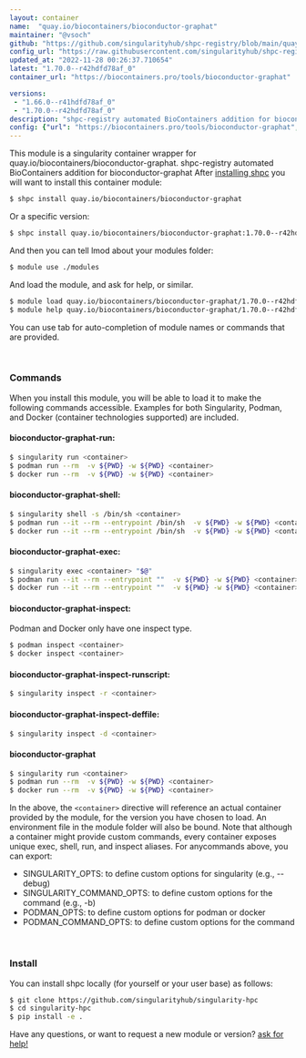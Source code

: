 ```yaml
---
layout: container
name:  "quay.io/biocontainers/bioconductor-graphat"
maintainer: "@vsoch"
github: "https://github.com/singularityhub/shpc-registry/blob/main/quay.io/biocontainers/bioconductor-graphat/container.yaml"
config_url: "https://raw.githubusercontent.com/singularityhub/shpc-registry/main/quay.io/biocontainers/bioconductor-graphat/container.yaml"
updated_at: "2022-11-28 00:26:37.710654"
latest: "1.70.0--r42hdfd78af_0"
container_url: "https://biocontainers.pro/tools/bioconductor-graphat"

versions:
 - "1.66.0--r41hdfd78af_0"
 - "1.70.0--r42hdfd78af_0"
description: "shpc-registry automated BioContainers addition for bioconductor-graphat"
config: {"url": "https://biocontainers.pro/tools/bioconductor-graphat", "maintainer": "@vsoch", "description": "shpc-registry automated BioContainers addition for bioconductor-graphat", "latest": {"1.70.0--r42hdfd78af_0": "sha256:8516f40bb5783ba1387736aea371380d762c2121eaf199283cdb70b5e3d4caee"}, "tags": {"1.66.0--r41hdfd78af_0": "sha256:9ea4e82629e22eee490537368ca749e36bcc38ac48508778b9476b08bc5b4ad0", "1.70.0--r42hdfd78af_0": "sha256:8516f40bb5783ba1387736aea371380d762c2121eaf199283cdb70b5e3d4caee"}, "docker": "quay.io/biocontainers/bioconductor-graphat"}
---
```


This module is a singularity container wrapper for quay.io/biocontainers/bioconductor-graphat.
shpc-registry automated BioContainers addition for bioconductor-graphat
After [installing shpc](#install) you will want to install this container module:


```bash
$ shpc install quay.io/biocontainers/bioconductor-graphat
```

Or a specific version:

```bash
$ shpc install quay.io/biocontainers/bioconductor-graphat:1.70.0--r42hdfd78af_0
```

And then you can tell lmod about your modules folder:

```bash
$ module use ./modules
```

And load the module, and ask for help, or similar.

```bash
$ module load quay.io/biocontainers/bioconductor-graphat/1.70.0--r42hdfd78af_0
$ module help quay.io/biocontainers/bioconductor-graphat/1.70.0--r42hdfd78af_0
```

You can use tab for auto-completion of module names or commands that are provided.

<br>

### Commands

When you install this module, you will be able to load it to make the following commands accessible.
Examples for both Singularity, Podman, and Docker (container technologies supported) are included.

#### bioconductor-graphat-run:

```bash
$ singularity run <container>
$ podman run --rm  -v ${PWD} -w ${PWD} <container>
$ docker run --rm  -v ${PWD} -w ${PWD} <container>
```

#### bioconductor-graphat-shell:

```bash
$ singularity shell -s /bin/sh <container>
$ podman run --it --rm --entrypoint /bin/sh  -v ${PWD} -w ${PWD} <container>
$ docker run --it --rm --entrypoint /bin/sh  -v ${PWD} -w ${PWD} <container>
```

#### bioconductor-graphat-exec:

```bash
$ singularity exec <container> "$@"
$ podman run --it --rm --entrypoint ""  -v ${PWD} -w ${PWD} <container> "$@"
$ docker run --it --rm --entrypoint ""  -v ${PWD} -w ${PWD} <container> "$@"
```

#### bioconductor-graphat-inspect:

Podman and Docker only have one inspect type.

```bash
$ podman inspect <container>
$ docker inspect <container>
```

#### bioconductor-graphat-inspect-runscript:

```bash
$ singularity inspect -r <container>
```

#### bioconductor-graphat-inspect-deffile:

```bash
$ singularity inspect -d <container>
```



#### bioconductor-graphat

```bash
$ singularity run <container>
$ podman run --rm  -v ${PWD} -w ${PWD} <container>
$ docker run --rm  -v ${PWD} -w ${PWD} <container>
```


In the above, the `<container>` directive will reference an actual container provided
by the module, for the version you have chosen to load. An environment file in the
module folder will also be bound. Note that although a container
might provide custom commands, every container exposes unique exec, shell, run, and
inspect aliases. For anycommands above, you can export:

 - SINGULARITY_OPTS: to define custom options for singularity (e.g., --debug)
 - SINGULARITY_COMMAND_OPTS: to define custom options for the command (e.g., -b)
 - PODMAN_OPTS: to define custom options for podman or docker
 - PODMAN_COMMAND_OPTS: to define custom options for the command

<br>

### Install

You can install shpc locally (for yourself or your user base) as follows:

```bash
$ git clone https://github.com/singularityhub/singularity-hpc
$ cd singularity-hpc
$ pip install -e .
```

Have any questions, or want to request a new module or version? [ask for help!](https://github.com/singularityhub/singularity-hpc/issues)